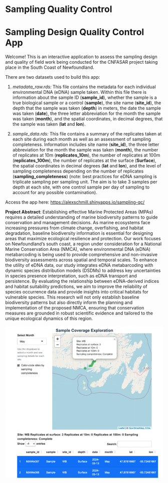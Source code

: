 Sampling Quality Control
================

# Sampling Design Quality Control App

Welcome! This is an interactive application to assess the sampling
design and quality of field work being conducted for the CNFASAR project
taking place in the South Coast of Newfoundland.

There are two datasets used to build this app:

1.  *metadata_raw.rds:* This file contains the metadata for each
    individual environmental DNA (eDNA) sample taken. Within this file
    there is information about the sample ID (**sample_id**), whether
    the sample is a true biological sample or a control (**sample**),
    the site name (**site_id**), the depth that the sample was taken
    (**depth**) in meters, the date the sample was taken (**date**), the
    three letter abbreviation for the month the sample was taken
    (**month**), and the spatial coordinates, in decimal degrees, that
    the sample was taken (**lat** and **lon**).

2.  *sample_data.rds:* This file contains a summary of the replicates
    taken at each site during each month as well as an assessment of
    sampling completeness. Information includes site name (**site_id**),
    the three letter abbreviation for the month the sample was taken
    (**month**), the number of replicates at 10m (**replicates_10m**),
    the number of replicates at 100m (**replicates_100m**), the number
    of replicates at the surface (**Surface**), the spatial coordinates
    in decimal degrees (**lat** and **lon**), and the level of sampling
    completeness depending on the number of replicates
    (**sampling_completeness**) (note: best practices for eDNA sampling
    is triplicate sampling per sampling unit. The aim is to take 3
    samples per depth at each site, with one control sample per day of
    sampling to account for any possible contamination).

Access the app here: <https://alexschmill.shinyapps.io/sampling-qc/>

**Project Abstract**: Establishing effective Marine Protected Areas
(MPAs) requires a detailed understanding of marine biodiversity patterns
to guide conservation and management decisions. As marine ecosystems
face increasing pressures from climate change, overfishing, and habitat
degradation, baseline biodiversity information is essential for
designing areas that maximize ecological resilience and protection. Our
work focuses on Newfoundland’s south coast, a region under consideration
for a National Marine Conservation Area (NMCA), where environmental DNA
(eDNA) metabarcoding is being used to provide comprehensive and
non-invasive biodiversity assessments across spatial and temporal
scales. To enhance the utility of eDNA data, our study integrates eDNA
metabarcoding with dynamic species distribution models (DSDMs) to
address key uncertainties in species presence interpretation, such as
eDNA transport and persistence. By evaluating the relationship between
eDNA-derived indices and habitat suitability predictions, we aim to
improve the reliability of species occurrence data and provide insights
into critical habitats for vulnerable species. This research will not
only establish baseline biodiversity patterns but also directly inform
the planning and implementation of the proposed NMCA, ensuring that
conservation measures are grounded in robust scientific evidence and
tailored to the unique ecological dynamics of this region.

<img src="readme_png/sampling_qc_app_screenshot.png">
